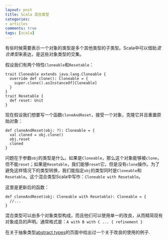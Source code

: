 ```yaml
---
layout: post
title: Scala 混合类型
categories:
- articles
comments: true
tags: [scala]
---
```


有些时候需要表示一个对象的类型是多个其他类型的子类型。Scala中可以借助*混合类型*来表达，是这些对象类型的交集。

假设我们有两个特性`Cloneable`和`Resetable`：

    trait Cloneable extends java.lang.Cloneable {
      override def clone(): Cloneable = { 
        super.clone().asInstanceOf[Cloneable]
      }
    }
    trait Resetable {
      def reset: Unit
    }

现在假设我们想要写一个函数`cloneAndReset`，接受一个对象，克隆它并且重置原始对象：

    def cloneAndReset(obj: ?): Cloneable = {
      val cloned = obj.clone()
      obj.reset
      cloned
    }

问题在于参数`obj`的类型是什么。如果是`Cloneable`，那么这个对象能够被`clone`，但不能`reset`；如果是`Resetable`，我们能够`reset`它，但是没有`clone`操作。为了避免这样情况下的类型转换，我们能指定`obj`的类型同时是`Cloneable`和`Resetable`。这个混合类型Scala中写作：`Cloneable with Resetable`。

这里是更新后的函数：

    def cloneAndReset(obj: Cloneable with Resetable): Cloneable = {
      //...
    }

混合类型可以由多个对象类型构成，而且他们可以使用单一的改良，从而精简现有对象成员的声明。通常格式是：`A with B with C ... { refinement }`

在关于抽象类型[abstract types](abstract-types.html)的页面中给出过一个关于改良的使用的例子. 
